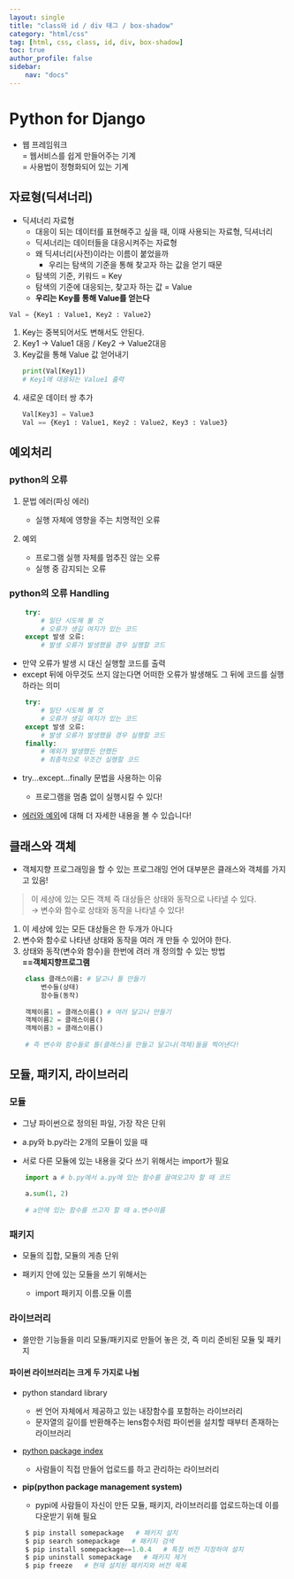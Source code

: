 ```yaml
---
layout: single
title: "class와 id / div 태그 / box-shadow"
category: "html/css"
tag: [html, css, class, id, div, box-shadow]
toc: true
author_profile: false
sidebar:
    nav: "docs"
---
```



# Python for Django  

* 웹 프레임워크<br/>
    = 웹서비스를 쉽게 만들어주는 기계<br/>
    = 사용법이 정형화되어 있는 기계<br/>

## 자료형(딕셔너리)  

* 딕셔너리 자료형
    * 대응이 되는 데이터를 표현해주고 싶을 때, 이때 사용되는 자료형, 딕셔너리
    * 딕셔너리는 데이터들을 대응시켜주는 자료형  
    * 왜 딕셔너리(사전)이라는 이름이 붙었을까
        * 우리는 탐색의 기준을 통해 찾고자 하는 값을 얻기 때문
    * 탐색의 기준, 키워드 = Key
    * 탐색의 기준에 대응되는, 찾고자 하는 값 = Value  
    * __우리는 Key를 통해 Value를 얻는다__

```python
Val = {Key1 : Value1, Key2 : Value2}
```
1. Key는 중복되어서도 변해서도 안된다.
2. Key1 -> Value1 대응 / Key2 -> Value2대응
3. Key값을 통해 Value 값 얻어내기
    ```python
    print(Val[Key1])
    # Key1에 대응되는 Value1 출력
    ```
4. 새로운 데이터 쌍 추가
    ```python
    Val[Key3] = Value3
    Val == {Key1 : Value1, Key2 : Value2, Key3 : Value3}
    ```

## 예외처리  

### python의 오류  

1. 문법 에러(파싱 에러)
    * 실행 자체에 영향을 주는 치명적인 오류
    
2. 예외
    * 프로그램 실행 자체를 멈추진 않는 오류
    * 실행 중 감지되는 오류
    
### python의 오류 Handling  


```python
    try:
        # 일단 시도해 볼 것
        # 오류가 생길 여지가 있는 코드
    except 발생 오류: 
        # 발생 오류가 발생했을 경우 실행할 코드
```
* 만약 오류가 발생 시 대신 실행할 코드를 출력
* except 뒤에 아무것도 쓰지 않는다면 어떠한 오류가 발생해도 그 뒤에 코드를 실행하라는 의미  

```python
    try:
        # 일단 시도해 볼 것
        # 오류가 생길 여지가 있는 코드
    except 발생 오류: 
        # 발생 오류가 발생했을 경우 실행할 코드
    finally:
        # 예외가 발생했든 안했든
        # 최종적으로 무조건 실행할 코드
```  

* try...except...finally 문법을 사용하는 이유
    * 프로그램을 멈춤 없이 실행시킬 수 있다!  
    
    
* [에러와 예외](https://docs.python.org/ko/3/tutorial/errors.html)에 대해 더 자세한 내용을 볼 수 있습니다!

## 클래스와 객체

* 객체지향 프로그래밍을 할 수 있는 프로그래밍 언어 대부분은 클래스와 객체를 가지고 있음!   

> 이 세상에 있는 모든 객체 즉 대상들은 상태와 동작으로 나타낼 수 있다.<br/>
> → 변수와 함수로 상태와 동작을 나타낼 수 있다!  

1. 이 세상에 있는 모든 대상들은 한 두개가 아니다
2. 변수와 함수로 나타낸 상태와 동작을 여러 개 만들 수 있어야 한다.
3. 상태와 동작(변수와 함수)을 한번에 려러 개 정의할 수 있는 방법<br/>
__==객체지향프로그램__   



```python
    class 클래스이름: # 달고나 틀 만들기
        변수들(상태)
        함수들(동작)
        
    객체이름1 = 클래스이름() # 여러 달고나 만들기
    객체이름2 = 클래스이름()
    객체이름3 = 클래스이름()
    
    # 즉 변수와 함수들로 틀(클래스)을 만들고 달고나(객체)들을 찍어낸다!
```  


## 모듈, 패키지, 라이브러리

### 모듈

* 그냥 파이썬으로 정의된 파일, 가장 작은 단위   


* a.py와 b.py라는 2개의 모듈이 있을 때
* 서로 다른 모듈에 있는 내용을 갖다 쓰기 위해서는 import가 필요

```python
    import a # b.py에서 a.py에 있는 함수를 끌여오고자 할 때 코드
    
    a.sum(1, 2)
    
    # a안에 있는 함수를 쓰고자 할 때 a.변수이름
```    


### 패키지  

* 모듈의 집합, 모듈의 게층 단위  


* 패키지 안에 있는 모듈을 쓰기 위해서는
    * import 패키지 이름.모듈 이름  
    
    
### 라이브러리  

* 쓸만한 기능들을 미리 모듈/패키지로 만들어 놓은 것, 즉 미리 준비된 모듈 및 패키지

#### 파이썬 라이브러리는 크게 두 가지로 나뉨  

* python standard library
    * 썬 언어 자체에서 제공하고 있는 내장함수를 포함하는 라이브러리
    * 문자열의 길이를 반환해주는 lens함수처럼 파이썬을 설치할 때부터 존재하는 라이브러리  
    
* [python package index](https://pypi.org/)
    * 사람들이 직접 만들어 업로드를 하고 관리하는 라이브러리  
    
    
* __pip(python package management system)__
    * pypi에 사람들이 자신이 만든 모듈, 패키지, 라이브러리를 업로드하는데 이를 다운받기 위해 필요

```python
    $ pip install somepackage   # 패키지 설치
    $ pip search somepackage   # 패키지 검색
    $ pip install somepackage==1.0.4   # 특정 버전 지정하여 설치
    $ pip uninstall somepackage   # 패키지 제거 
    $ pip freeze   # 현재 설치된 패키지와 버전 목록
```  
